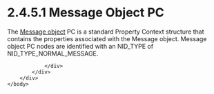 <html dir="LTR" xmlns:mshelp="http://msdn.microsoft.com/mshelp" xmlns:ddue="http://ddue.schemas.microsoft.com/authoring/2003/5" xmlns:xlink="http://www.w3.org/1999/xlink" xmlns:tool="http://www.microsoft.com/tooltip">
    <head>
        <meta http-equiv="Content-Type" content="text/html; CHARSET=utf-8"></meta>
        <meta name="save" content="history"></meta>
        <title>2.4.5.1 Message Object PC</title>
        <xml>
            <mshelp:toctitle title="2.4.5.1 Message Object PC"></mshelp:toctitle>
            <mshelp:rltitle title="[MS-PST]: Message Object PC"></mshelp:rltitle>
            <mshelp:keyword index="A" term="73697a98-18b9-4a1e-8547-5160d1a854de"></mshelp:keyword>
            <mshelp:attr name="DCSext.ContentType" value="open specification"></mshelp:attr>
            <mshelp:attr name="AssetID" value="73697a98-18b9-4a1e-8547-5160d1a854de"></mshelp:attr>
            <mshelp:attr name="TopicType" value="kbRef"></mshelp:attr>
            <mshelp:attr name="DCSext.Title" value="[MS-PST]: Message Object PC" />
        </xml>
    </head>
    <body>
        <div id="header">
            <h1 class="heading">2.4.5.1 Message Object PC</h1>
        </div>
        <div id="mainSection">
            <div id="mainBody">
                <div id="allHistory" class="saveHistory"></div>
                <div id="sectionSection0" class="section" name="collapseableSection">
                    

<p>The <a href="08220cc9-69b1-4072-a2e7-2a0ff201d505.htm#gt_b6c15d0c-d992-421d-ba96-99d3b63894cf">Message
object</a> PC is a standard Property Context structure that contains the
properties associated with the Message object. Message object PC nodes are
identified with an NID_TYPE of NID_TYPE_NORMAL_MESSAGE.</p>


                </div>
            </div>
        </div>
    </body>
</html>